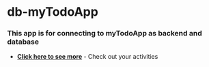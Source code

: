 # db-myTodoApp
### This app is for connecting to myTodoApp as backend and database
- __[Click here to see more](https://my-todos-pied.vercel.app)__ - Check out your activities
